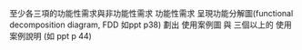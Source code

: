 至少各三項的功能性需求與非功能性需求 功能性需求
呈現功能分解圖(functional decomposition diagram, FDD 如ppt p38)
劃出 使用案例圖 與 三個以上的 使用案例說明 (如 ppt p 44)
